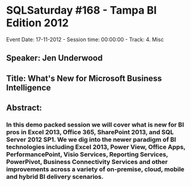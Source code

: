 # SQLSaturday #168 - Tampa BI Edition 2012
Event Date: 17-11-2012 - Session time: 00:00:00 - Track: 4. Misc
## Speaker: Jen Underwood
## Title: What's New for Microsoft Business Intelligence
## Abstract:
### In this demo packed session we will cover what is new for BI pros in Excel 2013, Office 365, SharePoint 2013, and SQL Server 2012 SP1.  We we dig into the newer paradigm of BI technologies including Excel 2013, Power View, Office Apps, PerformancePoint, Visio Services, Reporting Services, PowerPivot, Business Connectivity Services and other improvements across a variety of on-premise, cloud, mobile and hybrid BI delivery scenarios. 
